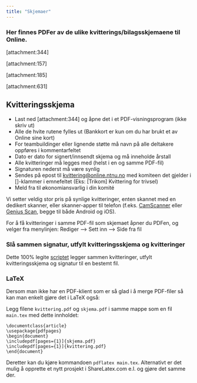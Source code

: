 ```yaml
---
title: "Skjemaer"
---
```


### Her finnes PDFer av de ulike kvitterings/bilagsskjemaene til Online. 

[attachment:344]

[attachment:157]

[attachment:185]

[attachment:631]

## Kvitteringsskjema

- Last ned [attachment:344] og åpne det i et PDF-visningsprogram (ikke skriv ut)
- Alle de hvite rutene fylles ut (Bankkort er kun om du har brukt et av Online sine kort)
- For teambuildinger eller lignende støtte må navn på alle deltakere oppføres i kommentarfeltet
- Dato er dato for signert/innsendt skjema og må inneholde årstall
- Alle kvitteringer må legges med (helst i en og samme PDF-fil) 
- Signaturen nederst må være synlig
- Sendes på epost til [kvittering@online.ntnu.no](mailto:kvittering@online.ntnu.no) med komiteen det gjelder i []-klammer i emnefeltet (Eks: [Trikom] Kvittering for trivsel)
- Meld fra til økonomiansvarlig i din komité

Vi setter veldig stor pris på synlige kvitteringer, enten skannet med en dedikert skanner, eller skanner-apper til telefon (f.eks. [CamScanner](https://www.camscanner.com/) eller [Genius Scan](https://www.thegrizzlylabs.com/genius-scan/), begge til både Android og iOS).

For å få kvitteringer i samme PDF-fil som skjemaet åpner du PDFen, og velger fra menylinjen: Rediger --> Sett inn --> Side fra fil

### Slå sammen signatur, utfylt kvitteringsskjema og kvitteringer
Dette 100% legite [scriptet](https://pastebin.com/adNzpTxb) legger sammen kvitteringer, utfylt kvitteringsskjema og signatur til en bestemt fil.

### LaTeX

Dersom man ikke har en PDF-klient som er så glad i å merge PDF-filer så kan man enkelt gjøre det i LaTeX også:

Legg filene `kvittering.pdf` og `skjema.pdf` i samme mappe som en fil `main.tex` med dette innholdet:

```
\documentclass{article}
\usepackage{pdfpages}
\begin{document}
\includepdf[pages={1}]{skjema.pdf}
\includepdf[pages={1}]{kvittering.pdf}
\end{document}
```

Deretter kan du kjøre kommandoen `pdflatex main.tex`. Alternativt er det mulig å opprette et nytt prosjekt i ShareLatex.com e.l. og gjøre det samme der.